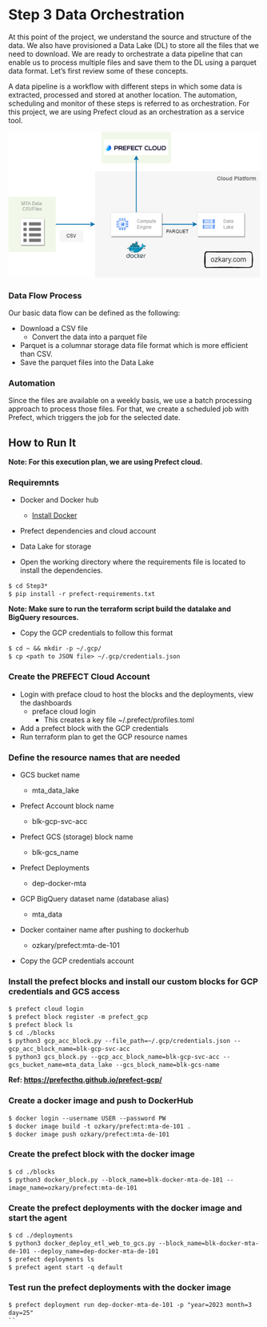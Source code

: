 # Step 3 Data Orchestration

At this point of the project, we understand the source and structure of the data. We also have provisioned a Data Lake (DL) to store all the files that we need to download. We are ready to orchestrate a data pipeline that can enable us to process multiple files and save them to the DL using a parquet data format. Let’s first review some of these concepts.

A data pipeline is a workflow with different steps in which some data is extracted, processed and stored at another location. The automation, scheduling and monitor of these steps is referred to as orchestration. For this project, we are using Prefect cloud as an orchestration as a service tool.

<img src="../images/mta-orchestration.png" width="650px" alt="ozkary data engineering orchestration">

### Data Flow Process

Our basic data flow can be defined as the following:

- Download a CSV file
  - Convert the data into a parquet file
- Parquet is a columnar storage data file format which is more efficient than CSV.
- Save the parquet files into the Data Lake

### Automation

Since the files are available on a weekly basis, we use a batch processing approach to process those files. For that, we create a scheduled job with Prefect, which triggers the job for the selected date. 

## How to Run It

**Note: For this execution plan, we are using Prefect cloud.**

### Requiremnts
- Docker and Docker hub
    - [Install Docker](https://github.com/ozkary/data-engineering-mta-turnstile/wiki/Configure-Docker)
- Prefect dependencies and cloud account
- Data Lake for storage

- Open the working directory where the requirements file is located to install the dependencies.

```
$ cd Step3*
$ pip install -r prefect-requirements.txt
```

**Note: Make sure to run the terraform script build the datalake and BigQuery resources.**

- Copy the GCP credentials to follow this format

```
$ cd ~ && mkdir -p ~/.gcp/
$ cp <path to JSON file> ~/.gcp/credentials.json
```

### Create the PREFECT Cloud Account
- Login with preface cloud to host the blocks and the deployments, view the dashboards
  - preface cloud login
    - This creates a key file ~/.prefect/profiles.toml
- Add a prefect block with the GCP credentials
- Run terraform plan to get the GCP resource names

### Define the resource names that are needed
- GCS bucket name
    - mta_data_lake
- Prefect Account block name
    - blk-gcp-svc-acc
- Prefect GCS (storage) block name
    - blk-gcs_name
- Prefect Deployments
    - dep-docker-mta    
- GCP BigQuery dataset name (database alias)
    - mta_data    
- Docker container name after pushing to dockerhub
    - ozkary/prefect:mta-de-101

- Copy the GCP credentials account

### Install the prefect blocks and install our custom blocks for GCP credentials and GCS access
```
$ prefect cloud login
$ prefect block register -m prefect_gcp
$ prefect block ls
$ cd ./blocks
$ python3 gcp_acc_block.py --file_path=~/.gcp/credentials.json --gcp_acc_block_name=blk-gcp-svc-acc
$ python3 gcs_block.py --gcp_acc_block_name=blk-gcp-svc-acc --gcs_bucket_name=mta_data_lake --gcs_block_name=blk-gcs-name
```

**Ref: https://prefecthq.github.io/prefect-gcp/**

### Create a docker image and push to DockerHub
```
$ docker login --username USER --password PW
$ docker image build -t ozkary/prefect:mta-de-101 .
$ docker image push ozkary/prefect:mta-de-101
```

### Create the prefect block with the docker image
```
$ cd ./blocks
$ python3 docker_block.py --block_name=blk-docker-mta-de-101 --image_name=ozkary/prefect:mta-de-101
```

### Create the prefect deployments with the docker image and start the agent
```
$ cd ./deployments
$ python3 docker_deploy_etl_web_to_gcs.py --block_name=blk-docker-mta-de-101 --deploy_name=dep-docker-mta-de-101
$ prefect deployments ls
$ prefect agent start -q default
```

### Test run the prefect deployments with the docker image
```
$ prefect deployment run dep-docker-mta-de-101 -p "year=2023 month=3 day=25"
``
